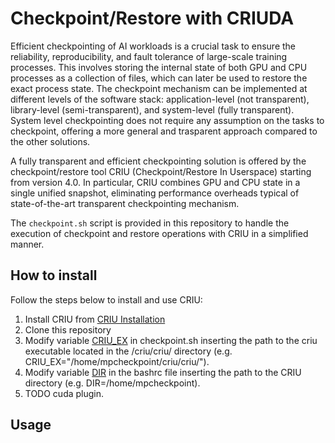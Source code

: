 # Checkpoint/Restore with CRIUDA
Efficient checkpointing of AI workloads is a crucial task to ensure the reliability, reproducibility, and fault tolerance of large-scale training processes. This involves storing the internal state of both GPU and CPU processes as a collection of files, which can later be used to restore the exact process state.
The checkpoint mechanism can be implemented at different levels of the software stack: application-level (not transparent), library-level (semi-transparent), and system-level (fully transparent). System level checkpointing does not require any assumption on the tasks to checkpoint, offering a more general and trasparent approach compared to the other solutions. 

A fully transparent and efficient checkpointing solution is offered by the checkpoint/restore tool CRIU (Checkpoint/Restore In Userspace) starting from version 4.0. In particular, CRIU combines GPU and CPU state in a single unified snapshot, eliminating performance overheads typical of state-of-the-art transparent checkpointing mechanism.

The `checkpoint.sh` script is provided in this repository to handle the execution of checkpoint and restore operations with CRIU in a simplified manner.

## How to install
Follow the steps below to install and use CRIU:

1. Install CRIU from [CRIU Installation](https://criu.org/Installation)
2. Clone this repository
3. Modify variable [CRIU_EX](https://github.com/fablnt/CRIUDA-Checkpoint/blob/master/checkpoint.sh#L11C1-L11C11) in checkpoint.sh inserting the path to the criu executable located in the /criu/criu/ directory (e.g. CRIU_EX="/home/mpcheckpoint/criu/criu/").
4. Modify variable [DIR](https://github.com/fablnt/CRIUDA-Checkpoint/blob/master/bashrc#L1) in the bashrc file inserting the path to the CRIU directory (e.g. DIR=/home/mpcheckpoint).
5. TODO cuda plugin.

## Usage

